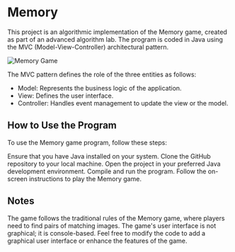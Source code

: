 # Memory

This project is an algorithmic implementation of the Memory game, created as part of an advanced algorithm lab. The program is coded in Java using the MVC (Model-View-Controller) architectural pattern.

![Memory Game](memory_game_image.jpg)

The MVC pattern defines the role of the three entities as follows:

- Model: Represents the business logic of the application.
- View: Defines the user interface.
- Controller: Handles event management to update the view or the model.

## How to Use the Program
To use the Memory game program, follow these steps:

Ensure that you have Java installed on your system.
Clone the GitHub repository to your local machine.
Open the project in your preferred Java development environment.
Compile and run the program.
Follow the on-screen instructions to play the Memory game.

## Notes
The game follows the traditional rules of the Memory game, where players need to find pairs of matching images.
The game's user interface is not graphical; it is console-based.
Feel free to modify the code to add a graphical user interface or enhance the features of the game.
